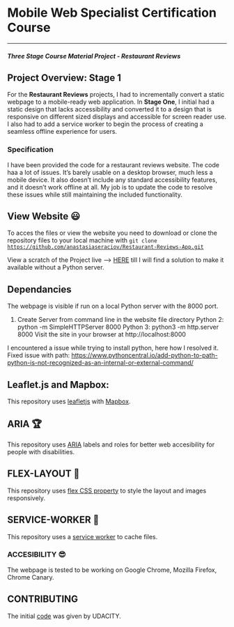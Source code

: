 # Mobile Web Specialist Certification Course
---
#### _Three Stage Course Material Project - Restaurant Reviews_


## Project Overview: Stage 1

For the **Restaurant Reviews** projects, I had to incrementally convert a static webpage to a mobile-ready web application. In **Stage One**, I initial had a static design that lacks accessibility and converted it to a design that is responsive on different sized displays and accessible for screen reader use. I also had to add a service worker to begin the process of creating a seamless offline experience for users.

### Specification

I have been provided the code for a restaurant reviews website. The code haa a lot of issues. It’s barely usable on a desktop browser, much less a mobile device. It also doesn’t include any standard accessibility features, and it doesn’t work offline at all. My job is to update the code to resolve these issues while still maintaining the included functionality.

## View Website :smiley:

To acces the files or view the website you need to download or clone the repository files to your local machine
with <code>git clone https://github.com/anastasiaseraciov/Restaurant-Reviews-App.git</code>

View a scratch of the Project live --> [HERE](https://anastasiaseraciov.github.io/Restaurant-Reviews-App) till I will find a solution to make it available without a Python server.

## Dependancies

The webpage is visible if run on a local Python server with the 8000 port.

1. Create Server from command line in the website file directory
   Python 2: python -m SimpleHTTPServer 8000 
   Python 3: python3 -m http.server 8000
   Visit the site in your browser at http://localhost:8000

I encountered a issue while trying to install python, here how I resolved it. Fixed issue with path: https://www.pythoncentral.io/add-python-to-path-python-is-not-recognized-as-an-internal-or-external-command/


## Leaflet.js and Mapbox:

This repository uses [leafletjs](https://leafletjs.com/) with [Mapbox](https://www.mapbox.com/). 

## ARIA :trophy:
This repository uses [ARIA](https://developer.mozilla.org/en-US/docs/Web/Accessibility/ARIA) labels and roles for better web accesibility for people with disabilities. 

## FLEX-LAYOUT :evergreen_tree:
This repository uses [flex CSS property](https://developer.mozilla.org/en-US/docs/Web/CSS/flex) to style the layout and images responsively.

## SERVICE-WORKER :file_folder:
This repository uses a [service worker](https://developers.google.com/web/fundamentals/primers/service-workers/) to cache files.

### ACCESIBILITY :sunglasses:
The webpage is tested to be working on Google Chrome, Mozilla Firefox, Chrome Canary.

## CONTRIBUTING
The initial [code](https://github.com/udacity/mws-restaurant-stage-1) was given by UDACITY.
